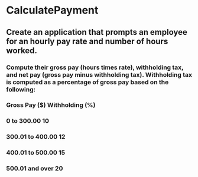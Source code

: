 # CalculatePayment
## Create an application that prompts an employee for an hourly pay rate and number of hours worked. 
### Compute their gross pay (hours times rate), withholding tax, and net pay (gross pay minus withholding tax). Withholding tax is computed as a percentage of gross pay based on the following:
### Gross Pay ($)                                             Withholding (%)
### 0 to 300.00                                                  10
### 300.01 to 400.00                                             12
### 400.01 to 500.00                                             15
### 500.01 and over                                              20
